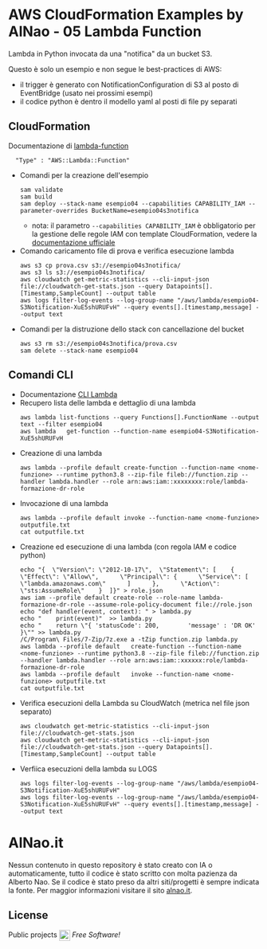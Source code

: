 # AWS CloudFormation Examples by AlNao - 05 Lambda Function

Lambda in Python invocata da una "notifica" da un bucket S3. 

Questo è solo un esempio e non segue le best-practices di AWS:
- il trigger è generato con NotificationConfiguration di S3 al posto di EventBridge (usato nei prossimi esempi)
- il codice python è dentro il modello yaml al posti di file py separati


## CloudFormation
Documentazione di [lambda-function](https://docs.aws.amazon.com/AWSCloudFormation/latest/UserGuide/aws-resource-lambda-function.html)
```
  "Type" : "AWS::Lambda::Function"
```

* Comandi per la creazione dell'esempio
    ```
    sam validate
    sam build
    sam deploy --stack-name esempio04 --capabilities CAPABILITY_IAM --parameter-overrides BucketName=esempio04s3notifica
    ```
    - nota: il parametro ```--capabilities CAPABILITY_IAM``` è obbligatorio per la gestione delle regole IAM con template CloudFormation, vedere la [documentazione ufficiale](https://repost.aws/knowledge-center/cloudformation-objectownership-acl-error)
* Comando caricamento file di prova e verifica esecuzione lambda
    ```
    aws s3 cp prova.csv s3://esempio04s3notifica/
    aws s3 ls s3://esempio04s3notifica/
    aws cloudwatch get-metric-statistics --cli-input-json file://cloudwatch-get-stats.json --query Datapoints[].[Timestamp,SampleCount] --output table
    aws logs filter-log-events --log-group-name "/aws/lambda/esempio04-S3Notification-XuE5shURUFvH" --query events[].[timestamp,message] --output text
    ```
* Comandi per la distruzione dello stack con cancellazione del bucket
    ```
    aws s3 rm s3://esempio04s3notifica/prova.csv
    sam delete --stack-name esempio04
    ```

## Comandi CLI
* Documentazione [CLI Lambda](https://awscli.amazonaws.com/v2/documentation/api/latest/reference/cloudfront/index.html)
* Recupero lista delle lambda e dettaglio di una lambda
    ```
    aws lambda list-functions --query Functions[].FunctionName --output text --filter esempio04
    aws lambda   get-function --function-name esempio04-S3Notification-XuE5shURUFvH
    ```    
* Creazione di una lambda
    ```
	aws lambda --profile default create-function --function-name <nome-funzione> --runtime python3.8 --zip-file fileb://function.zip --handler lambda.handler --role arn:aws:iam::xxxxxxxx:role/lambda-formazione-dr-role
    ```
* Invocazione di una lambda
    ```
	aws lambda --profile default invoke --function-name <nome-funzione> outputfile.txt
    cat outputfile.txt
    ```
* Creazione ed esecuzione di una lambda (con regola IAM e codice python)
    ```
	echo "{  \"Version\": \"2012-10-17\",  \"Statement\": [    {      \"Effect\": \"Allow\",      \"Principal\": {      \"Service\": [        \"lambda.amazonaws.com\"      ]      },      \"Action\": \"sts:AssumeRole\"    }  ]}" > role.json
	aws iam --profile default create-role --role-name lambda-formazione-dr-role --assume-role-policy-document file://role.json
	echo "def handler(event, context): " > lambda.py
	echo "    print(event)"  >> lambda.py
	echo "    return \"{ 'statusCode': 200,        'message' : 'DR OK' }\"" >> lambda.py
	/C/Program\ Files/7-Zip/7z.exe a -tZip function.zip lambda.py
	aws lambda --profile default   create-function --function-name <nome-funzione> --runtime python3.8 --zip-file fileb://function.zip --handler lambda.handler --role arn:aws:iam::xxxxxx:role/lambda-formazione-dr-role
	aws lambda --profile default   invoke --function-name <nome-funzione> outputfile.txt
	cat outputfile.txt
* Verifica esecuzioni della Lambda su CloudWatch (metrica nel file json separato)
    ```
    aws cloudwatch get-metric-statistics --cli-input-json file://cloudwatch-get-stats.json
    aws cloudwatch get-metric-statistics --cli-input-json file://cloudwatch-get-stats.json --query Datapoints[].[Timestamp,SampleCount] --output table
    ```
* Verfiica esecuzioni della lambda su LOGS
    ```
    aws logs filter-log-events --log-group-name "/aws/lambda/esempio04-S3Notification-XuE5shURUFvH"
    aws logs filter-log-events --log-group-name "/aws/lambda/esempio04-S3Notification-XuE5shURUFvH" --query events[].[timestamp,message] --output text
    ```

# AlNao.it
Nessun contenuto in questo repository è stato creato con IA o automaticamente, tutto il codice è stato scritto con molta pazienza da Alberto Nao. Se il codice è stato preso da altri siti/progetti è sempre indicata la fonte. Per maggior informazioni visitare il sito [alnao.it](https://www.alnao.it/).

## License
Public projects 
<a href="https://it.wikipedia.org/wiki/GNU_General_Public_License"  valign="middle"><img src="https://img.shields.io/badge/License-GNU-blue" style="height:22px;"  valign="middle"></a> 
*Free Software!*
